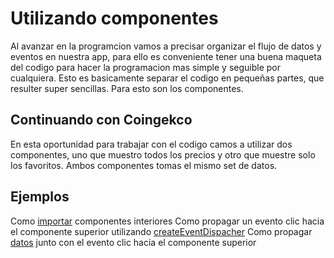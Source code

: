 # Utilizando componentes

Al avanzar en la programcion vamos a precisar organizar el flujo de datos y eventos en nuestra app, para ello es conveniente tener una buena maqueta del codigo para hacer la programacion mas simple y seguible por cualquiera. Esto es basicamente separar el codigo en pequeñas partes, que resulter super sencillas. Para esto son los componentes.

## Continuando con Coingekco

En esta oportunidad para trabajar con el codigo camos a utilizar dos componentes, uno que muestro todos los precios y otro que muestre solo los favoritos. Ambos componentes tomas el mismo set de datos.

## Ejemplos
Como [importar](https://www.youtube.com/watch?v=2zn5666nMfE) componentes interiores
Como propagar un evento clic hacia el componente superior utilizando [createEventDispacher](https://www.youtube.com/watch?v=q0jXgqUef6E)
Como propagar [datos](https://www.youtube.com/watch?v=aowIaNGW3pw) junto con el evento clic hacia el componente superior
